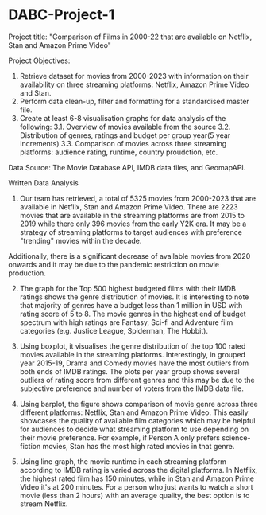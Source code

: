 # DABC-Project-1

Project title: "Comparison of Films in 2000-22 that are available on Netflix, Stan and Amazon Prime Video"

Project Objectives:

1. Retrieve dataset for movies from 2000-2023 with information on their availability on three streaming platforms: Netflix, Amazon Prime Video and Stan.
2. Perform data clean-up, filter and formatting for a standardised master file.
3. Create at least 6-8 visualisation graphs for data analysis of the following:
	3.1. Overview of movies available from the source
	3.2. Distribution of genres, ratings and budget per group year(5 year increments)
	3.3. Comparison of movies across three streaming platforms: audience rating, runtime, country proudction, etc. 

Data Source: The Movie Database API, IMDB data files, and GeomapAPI.

Written Data Analysis

1. Our team has retrieved, a total of 5325 movies from 2000-2023 that are available in Netflix, Stan and Amazon Prime Video. There are 2223 movies that are available in the streaming platforms are from 2015 to 2019 while there only 396 movies from the early Y2K era. It may be a strategy of streaming platforms to target audiences with preference "trending" movies within the decade.

 Additionally, there is a significant decrease of available movies from 2020 onwards and it may be due to the pandemic restriction on movie production.

2. The graph for the Top 500 highest budgeted films with their IMDB ratings shows the genre distribution of movies. It is interesting to note that majority of genres have a budget less than 1 million in USD with rating score of 5 to 8. The movie genres in the highest end of budget spectrum with high ratings are Fantasy, Sci-fi and Adventure film categories (e.g. Justice League, Spiderman, The Hobbit). 

3. Using boxplot, it visualises the genre distribution of the top 100 rated movies available in the streaming platforms. Interestingly, in grouped year 2015-19, Drama and Comedy movies have the most outliers from both ends of IMDB ratings. The plots per year group shows several outliers of rating score from different genres and this may be due to the subjective preference and number of voters from the IMDB data file.

4. Using barplot, the figure shows comparison of movie genre across three different platforms: Netflix, Stan and Amazon Prime Video. This easily showcases the quality of available film categories which may be helpful for audiences to decide what streaming platform to use depending on their movie preference. For example, if Person A only prefers science-fiction movies, Stan has the most high rated movies in that genre.

5. Using line graph, the movie runtime in each streaming platform according to IMDB rating is varied across the digital platforms. In Netflix, the highest rated film has 150 minutes, while in Stan and Amazon Prime Video it's at 200 minutes. For a person who just wants to watch a short movie (less than 2 hours) with an average quality, the best option is to stream Netflix.




